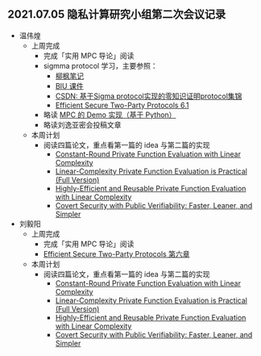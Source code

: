 ## 2021.07.05 隐私计算研究小组第二次会议记录

- 温伟煌
  - 上周完成
    - 完成「实用 MPC 导论」阅读
    - sigmma protocol 学习，主要参照：
      - [柳枫笔记](https://nerdliu.cyou/cryp_study_note/zkp/)
      - [BIU 课件](http://cyber.biu.ac.il/wp-content/uploads/2018/08/WS-19-11-sigma-protocols-winter-school-2019.pdf)
      - [CSDN: 基于Sigma protocol实现的零知识证明protocol集锦](https://blog.csdn.net/mutourend/article/details/106391126)
      - [Efficient Secure Two-Party Protocols 6.1](https://u.cs.biu.ac.il/~lindell/efficient-protocols.html)
    - 略读 [MPC 的 Demo 实现（基于 Python）](https://github.com/ojroques/garbled-circuit)
    - 略读刘逸亚密会投稿文章
  - 本周计划
    - 阅读四篇论文，重点看第一篇的 idea 与第二篇的实现
      - [Constant-Round Private Function Evaluation with Linear Complexity](https://eprint.iacr.org/2010/528.pdf)
      - [Linear-Complexity Private Function Evaluation is Practical (Full Version)](https://eprint.iacr.org/2020/853)
      - [Highly-Efficient and Reusable Private Function Evaluation with Linear Complexity](https://eprint.iacr.org/2018/515.pdf)
      - [Covert Security with Public Verifiability: Faster, Leaner, and Simpler](https://eprint.iacr.org/2018/1108.pdf)
- 刘毅阳
  - 上周完成
    - 完成「实用 MPC 导论」阅读
    - [Efficient Secure Two-Party Protocols 第六章](https://u.cs.biu.ac.il/~lindell/efficient-protocols.html)
  - 本周计划
    - 阅读四篇论文，重点看第一篇的 idea 与第二篇的实现
      - [Constant-Round Private Function Evaluation with Linear Complexity](https://eprint.iacr.org/2010/528.pdf)
      - [Linear-Complexity Private Function Evaluation is Practical (Full Version)](https://eprint.iacr.org/2020/853)
      - [Highly-Efficient and Reusable Private Function Evaluation with Linear Complexity](https://eprint.iacr.org/2018/515.pdf)
      - [Covert Security with Public Verifiability: Faster, Leaner, and Simpler](https://eprint.iacr.org/2018/1108.pdf)
